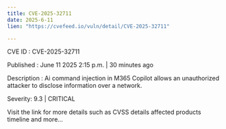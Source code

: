 ```yaml
---
title: CVE-2025-32711
date: 2025-6-11
lien: "https://cvefeed.io/vuln/detail/CVE-2025-32711"

---
```


CVE ID : CVE-2025-32711

Published :  June 11
2025
2:15 p.m. | 30 minutes ago

Description : Ai command injection in M365 Copilot allows an unauthorized attacker to disclose information over a network.

Severity: 9.3 | CRITICAL

Visit the link for more details
such as CVSS details
affected products
timeline
and more...
